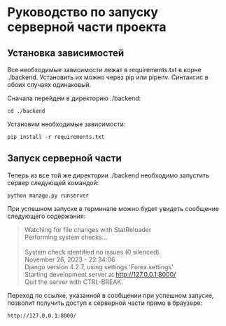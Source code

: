 # Руководство по запуску серверной части проекта

## Установка зависимостей

Все необходимые зависимости лежат в requirements.txt в корне ./backend. Установить их можно через
pip или pipenv. Синтаксис в обоих случаях одинаковый. 

Сначала перейдем в директорию ./backend:

```
cd ./backend
```

Установим необходимые зависимости:

```
pip install -r requirements.txt
```

## Запуск серверной части

Теперь из все той же директории ./backend необходимо запустить сервер следующей командой:

```
python manage.py runserver
```

При успешном запуске в терминале можно будет увидеть сообщение следующего содержания:

>Watching for file changes with StatReloader<br>
Performing system checks...<br><br> System check identified no issues (0 silenced).<br>
November 26, 2023 - 22:34:06<br>Django version 4.2.7, using settings 'Forex.settings'<br>
Starting development server at http://127.0.0.1:8000/<br>
Quit the server with CTRL-BREAK.

Переход по ссылке, указанной в сообщении при успешном запуске,
позволит получить доступ к серверной части прямо в браузере:

```
http://127.0.0.1:8000/
```


